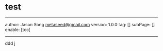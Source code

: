 # test
---
author: Jason Song <metaseed@gmail.com>
version: 1.0.0
tag: []
subPage: []
enable: [toc]


---

ddd j
